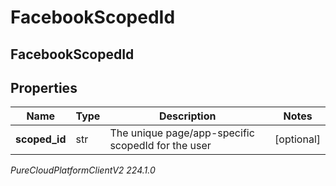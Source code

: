 # FacebookScopedId

## FacebookScopedId

## Properties

|Name | Type | Description | Notes|
|------------ | ------------- | ------------- | -------------|
| **scoped_id** | str | The unique page/app-specific scopedId for the user | [optional] |



_PureCloudPlatformClientV2 224.1.0_
